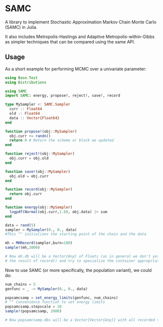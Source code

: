 # SAMC

A library to implement Stochastic Approximation Markov Chain Monte Carlo (SAMC) 
in Julia. 

It also includes Metropolis-Hastings and Adaptive Metropolis-within-Gibbs as 
simpler techniques that can be compared using the same API.

## Usage
As a short example for performing MCMC over a univariate parameter:

```julia
using Base.Test
using Distributions

using SAMC
import SAMC: energy, propose!, reject!, save!, record

type MySampler <: SAMC.Sampler
  curr :: Float64 
  old :: Float64
  data :: Vector{Float64}
end

function propose!(obj::MySampler)
  obj.curr += randn()
  return 0 # Return the scheme or block we updated 
end

function reject!(obj::MySampler)
  obj.curr = obj.old
end

function save!(obj::MySampler)
  obj.old = obj.curr
end

function record(obj::MySampler)
  return obj.curr
end

function energy(obj::MySampler)
  logpdf(Normal(obj.curr,1.0), obj.data) |> sum
end

data = rand(5)
sampler = MySampler(0., 0., data) 
#This ^^ initializes the starting point of the chain and the data

mh = MHRecord(sampler,burn=100)
sample!(mh,2000)

# Now mh.db will be a Vector{Any} of Floats (as in general we don't yet test
# the result of record() and try to specialize the container appropriately
```

Now to use SAMC (or more specifically, the population variant), we could do:

```julia
num_chains = 5
genfunc = _ -> MySampler(0., 0., data)

popsamcsamp = set_energy_limits(genfunc, num_chains) 
# ^^ Convenience function to set energy limits
popsamcsamp.stepscale = 10
sample!(popsamcsamp, 2000)

# Now popsamcsamp.dbs will be a Vector{Vector{Any}} with all recorded samples
```

